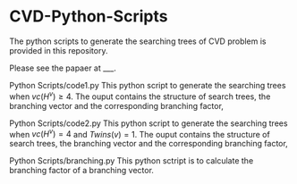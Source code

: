 # CVD-Python-Scripts
The python scripts to generate the searching trees of CVD problem is provided in this repository.

Please see the papaer at ___.

Python Scripts/code1.py This python script to generate the searching trees when $vc(H^v) \ge 4$. The ouput contains the structure of search trees, the branching vector and the corresponding branching factor,

Python Scripts/code2.py This python script to generate the searching trees when $vc(H^v) = 4$ and $Twins(v)=1$. The ouput contains the structure of search trees, the branching vector and the corresponding branching factor,

Python Scripts/branching.py This python sctript is to calculate the branching factor of a branching vector.
